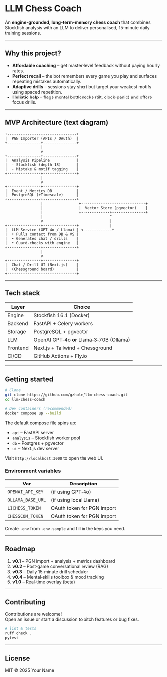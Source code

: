 # LLM Chess Coach

An **engine‑grounded, long‑term‑memory chess coach** that combines Stockfish analysis with an LLM to deliver personalised, 15‑minute daily training sessions.

---

## Why this project?

* **Affordable coaching** – get master‑level feedback without paying hourly rates.  
* **Perfect recall** – the bot remembers every game you play and surfaces repeating mistakes automatically.  
* **Adaptive drills** – sessions stay short but target your weakest motifs using spaced repetition.  
* **Holistic help** – flags mental bottlenecks (tilt, clock‑panic) and offers focus drills.

---

## MVP Architecture (text diagram)

```
+-------------------------------+
|  PGN Importer (APIs / OAuth)  |
+---------------+---------------+
                |
                v
+---------------+---------------+
|  Analysis Pipeline            |
|  - Stockfish (depth 18)       |
|  - Mistake & motif tagging    |
+---------------+---------------+
                |
                v
+---------------+---------------+
|  Event / Metrics DB           |
|  PostgreSQL (+Timescale)      |
+---------------+---------------+
                |                +-----------------------------+
                |                |  Vector Store (pgvector)    |
                |                +-------------+---------------+
                |                              ^
                v                              |
+---------------+---------------+              |
|  LLM Service (GPT‑4o / Llama) | <-------------+
|  • Pulls context from DB & VS |
|  • Generates chat / drills    |
|  • Guard‑checks with engine   |
+---------------+---------------+
                |
                v
+---------------+---------------+
|  Chat / Drill UI (Next.js)    |
|  (Chessground board)          |
+-------------------------------+
```

---

## Tech stack

| Layer     | Choice                         |
|-----------|--------------------------------|
| Engine    | Stockfish 16.1 (Docker)        |
| Backend   | FastAPI + Celery workers       |
| Storage   | PostgreSQL + pgvector          |
| LLM       | OpenAI GPT‑4o **or** Llama‑3‑70B (Ollama) |
| Frontend  | Next.js + Tailwind + Chessground |
| CI/CD     | GitHub Actions + Fly.io        |

---

## Getting started

```bash
# Clone
git clone https://github.com/gzhole/llm-chess-coach.git
cd llm-chess-coach

# Dev containers (recommended)
docker compose up --build
```

The default compose file spins up:

* `api` – FastAPI server  
* `analysis` – Stockfish worker pool  
* `db` – Postgres + pgvector  
* `ui` – Next.js dev server  

Visit `http://localhost:3000` to open the web UI.

### Environment variables

| Var                  | Description                     |
|----------------------|---------------------------------|
| `OPENAI_API_KEY`     | (if using GPT‑4o)               |
| `OLLAMA_BASE_URL`    | (if using local Llama)          |
| `LICHESS_TOKEN`      | OAuth token for PGN import      |
| `CHESSCOM_TOKEN`     | OAuth token for PGN import      |

Create `.env` from `.env.sample` and fill in the keys you need.

---

## Roadmap

1. **v0.1** – PGN import + analysis + metrics dashboard  
2. **v0.2** – Post‑game conversational review (RAG)  
3. **v0.3** – Daily 15‑minute drill scheduler  
4. **v0.4** – Mental‑skills toolbox & mood tracking  
5. **v1.0** – Real‑time overlay (beta)

---

## Contributing

Contributions are welcome!  
Open an issue or start a discussion to pitch features or bug fixes.

```bash
# lint & tests
ruff check .
pytest
```

---

## License

MIT © 2025 Your Name
